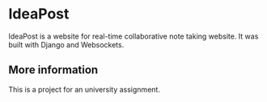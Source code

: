 # IdeaPost
IdeaPost is a website for real-time collaborative note taking website. It was built with Django and Websockets.
 
## More information
This is a project for an university assignment.
